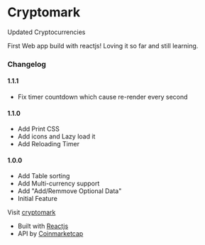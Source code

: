# Cryptomark
Updated Cryptocurrencies 

First Web app build with reactjs! Loving it so far and still learning.

### Changelog
#### 1.1.1
* Fix timer countdown which cause re-render every second
#### 1.1.0
* Add Print CSS
* Add icons and Lazy load it
* Add Reloading Timer
#### 1.0.0
* Add Table sorting
* Add Multi-currency support
* Add "Add/Remmove Optional Data"
* Initial Feature

Visit [cryptomark](http://markanthonyuy.com/cryptomark/)

* Built with [Reactjs](https://facebook.github.io/react/)
* API by [Coinmarketcap](https://coinmarketcap.com)
